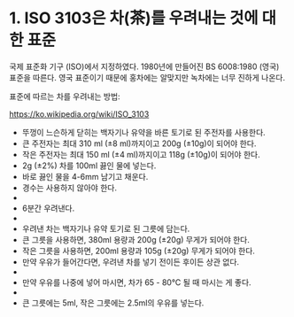 # 1. ISO 3103은 차(茶)를 우려내는 것에 대한 표준

국제 표준화 기구 (ISO)에서 지정하였다. 1980년에 만들어진 BS 6008:1980 (영국) 표준을 따른다. 영국 표준이기 때문에 홍차에는 알맞지만 녹차에는 너무 진하게 나온다.

표준에 따르는 차를 우려내는 방법:

https://ko.wikipedia.org/wiki/ISO_3103

- 뚜껑이 느슨하게 닫히는 백자기나 유약을 바른 토기로 된 주전자를 사용한다.
- 큰 주전자는 최대 310 ml (±8 ml)까지이고 200g (±10g)이 되어야 한다.
- 작은 주전자는 최대 150 ml (±4 ml)까지이고 118g (±10g)이 되어야 한다.
- 2g (±2%) 차를 100ml 끓인 물에 넣는다.
- 바로 끓인 물을 4-6mm 남기고 채운다.
- 경수는 사용하지 않아야 한다.
- 
- 6분간 우려낸다.
- 
- 우려낸 차는 백자기나 유약 토기로 된 그릇에 담는다.
- 큰 그릇을 사용하면, 380ml 용량과 200g (±20g) 무게가 되어야 한다.
- 작은 그릇을 사용하면, 200ml 용량과 105g (±20g) 무게가 되어야 한다.
- 만약 우유가 들어간다면, 우려낸 차를 넣기 전이든 후이든 상관 없다.
- 
- 만약 우유를 나중에 넣어 마시면, 차가 65 - 80°C 될 때 마시는 게 좋다.
- 
- 큰 그릇에는 5ml, 작은 그릇에는 2.5ml의 우유를 넣는다.
